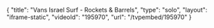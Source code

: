 {
    "title": "Vans Israel Surf - Rockets & Barrels",
    "type": "solo",
    "layout": "iframe-static",
    "videoId": "195970",
    "url": "\/tvpembed\/195970"
}